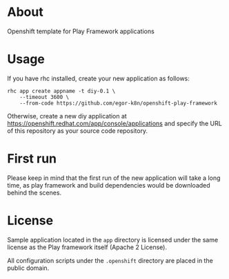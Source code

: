 About
================================================================================

Openshift template for Play Framework applications

Usage
================================================================================

If you have rhc installed, create your new application as follows:

```
rhc app create appname -t diy-0.1 \
    --timeout 3600 \
    --from-code https://github.com/egor-k8n/openshift-play-framework
```

Otherwise, create a new diy application at
https://openshift.redhat.com/app/console/applications and specify the URL of
this repository as your source code repository.

First run
================================================================================

Please keep in mind that the first run of the new application will take a long
time, as play framework and build dependencies would be downloaded behind the
scenes.

License
================================================================================

Sample application located in the `app` directory is licensed under the same
license as the Play framework itself (Apache 2 License).

All configuration scripts under the `.openshift` directory are placed in the
public domain.
